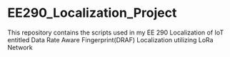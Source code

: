 # EE290_Localization_Project
This repository contains the scripts used in my EE 290 Localization of IoT entitled Data Rate Aware Fingerprint(DRAF) Localization utilizing LoRa Network
